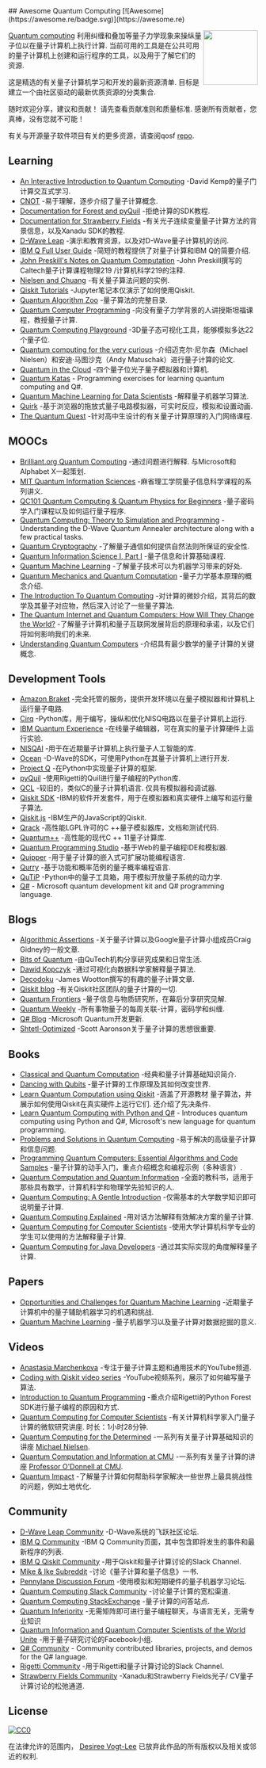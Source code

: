 <div class="github-widget" data-repo="desireevl/awesome-quantum-computing"></div>
<script async src="https://pagead2.googlesyndication.com/pagead/js/adsbygoogle.js"></script><ins class="adsbygoogle" style="display:block" data-ad-client="ca-pub-6890694312814945" data-ad-slot="5473692530" data-ad-format="auto"  data-full-width-responsive="true"></ins><script>(adsbygoogle = window.adsbygoogle || []).push({});</script>
## Awesome Quantum Computing [![Awesome](https://awesome.re/badge.svg)](https://awesome.re)

[<img src="https://raw.githubusercontent.com/desireevl/awesome-quantum-computing/master/logo.png" align="right" width="110">](https://en.wikipedia.org/wiki/Quantum_computing)

[Quantum computing](https://en.wikipedia.org/wiki/Quantum_computing)  利用纠缠和叠加等量子力学现象来操纵量子位以在量子计算机上执行计算.  当前可用的工具是在公共可用的量子计算机上创建和运行程序的工具，以及用于了解它们的资源. 

 这是精选的有关量子计算机学习和开发的最新资源清单.  目标是建立一个由社区驱动的最新优质资源的分类集合. 

 随时欢迎分享，建议和贡献！  请先查看贡献准则和质量标准.  感谢所有贡献者，您真棒，没有您就不可能！



有关与开源量子软件项目有关的更多资源，请查阅qosf [repo](https://github.com/qosf/os_quantum_software).

## Learning

- [An Interactive Introduction to Quantum Computing](https://davidbkemp.github.io/QuantumComputingArticle/) -David Kemp的量子门计算交互式学习.
- [CNOT](https://cnot.io/) -易于理解，逐步介绍了量子计算概念.
- [Documentation for Forest and pyQuil](http://pyquil.readthedocs.io/en/latest/) -拒绝计算的SDK教程.
- [Documentation for Strawberry Fields](https://strawberryfields.readthedocs.io/en/latest/) -有关光子连续变量量子计算方法的背景信息，以及Xanadu SDK的教程.
- [D-Wave Leap](https://www.dwavesys.com/take-leap) -演示和教育资源，以及对D-Wave量子计算机的访问.
- [IBM Q Full User Guide](https://quantumexperience.ng.bluemix.net/qx/tutorial?sectionId=full-user-guide&page=introduction) -简短的教程提供了对量子计算和IBM Q的简要介绍.
- [John Preskill's Notes on Quantum Computation](http://www.theory.caltech.edu/~preskill/ph219/index.html#lecture) -John Preskill撰写的Caltech量子计算课程物理219 /计算机科学219的注释.
- [Nielsen and Chuang](https://workedproblems.wordpress.com/category/nielsenchuang/) -有关量子算法问题的实例.
- [Qiskit Tutorials](https://github.com/Qiskit/qiskit-tutorial) -Jupyter笔记本仅演示了如何使用Qiskit.
- [Quantum Algorithm Zoo](http://math.nist.gov/quantum/zoo/) -量子算法的完整目录. 
- [Quantum Computer Programming](https://cs269q.stanford.edu/syllabus.html?fbclid=IwAR09_JNstMi4WVU4oMHDpWR6xWaSISlrYPjWTUTnhcRdEQhzpoOTRgQN8LI) -向没有量子力学背景的人讲授斯坦福课程，教授量子计算.
- [Quantum Computing Playground](http://www.quantumplayground.net/#/home) -3D量子态可视化工具，能够模拟多达22个量子位.
- [Quantum computing for the very curious](https://quantum.country/qcvc) -介绍迈克尔·尼尔森（Michael Nielsen）和安迪·马图沙克（Andy Matuschak）进行量子计算的论文.
- [Quantum in the Cloud](http://cnotmz.appspot.com/#) -四个量子位光子量子模拟器和计算机.
- [Quantum Katas](https://github.com/Microsoft/QuantumKatas/) - Programming exercises for learning quantum computing and Q#.
- [Quantum Machine Learning for Data Scientists](https://arxiv.org/pdf/1804.10068.pdf) -解释量子机器学习算法.
- [Quirk](http://algassert.com/quirk) -基于浏览器的拖放式量子电路模拟器，可实时反应，模拟和设置动画.
- [The Quantum Quest](https://www.quantum-quest.nl/) -针对高中生设计的有关量子计算原理的入门网络课程. 

## MOOCs

- [Brilliant.org Quantum Computing](https://brilliant.org/courses/quantum-computing/)  -通过问题进行解释.  与Microsoft和Alphabet X一起策划.
- [MIT Quantum Information Sciences](https://ocw.mit.edu/courses/media-arts-and-sciences/mas-865j-quantum-information-science-spring-2006/lecture-notes/) -麻省理工学院量子信息科学课程的系列讲义.
- [QC101 Quantum Computing & Quantum Physics for Beginners](https://www.udemy.com/qc101-introduction-to-quantum-computing-quantum-physics-for-beginners/) -量子密码学入门课程以及如何运行量子程序.
- [Quantum Computing: Theory to Simulation and Programming](https://www.udemy.com/course/quantum-computing/) - Understanding the D-Wave Quantum Annealer architecture along with a few practical tasks.
- [Quantum Cryptography](https://www.edx.org/course/quantum-cryptography-caltechx-delftx-qucryptox-0) -了解量子通信如何提供自然法则所保证的安全性.
- [Quantum Information Science I, Part I](https://www.edx.org/course/quantum-information-science-i) -量子信息和计算基础课程.
- [Quantum Machine Learning](https://www.edx.org/course/quantum-machine-learning) -了解量子技术可以为机器学习带来的好处.
- [Quantum Mechanics and Quantum Computation](https://www.edx.org/course/quantum-mechanics-quantum-computation-uc-berkeleyx-cs-191x) -量子力学基本原理的概念介绍.
- [The Introduction To Quantum Computing](https://www.coursera.org/learn/quantum-computing-algorithms) -对计算的微妙介绍，其背后的数学及其量子对应物，然后深入讨论了一些量子算法.
- [The Quantum Internet and Quantum Computers: How Will They Change the World?](https://www.edx.org/course/quantum-internet-quantum-computers-how-delftx-qtm1x) -了解量子计算机和量子互联网发展背后的原理和承诺，以及它们将如何影响我们的未来.
- [Understanding Quantum Computers](https://www.futurelearn.com/courses/intro-to-quantum-computing) -介绍具有最少数学的量子计算的关键概念.

## Development Tools

- [Amazon Braket](https://aws.amazon.com/braket/) -完全托管的服务，提供开发环境以在量子模拟器和计算机上运行量子电路.
- [Cirq](https://github.com/quantumlib/Cirq) -Python库，用于编写，操纵和优化NISQ电路以在量子计算机上运行.
- [IBM Quantum Experience](https://quantum-computing.ibm.com) -在线量子编辑器，可在真实的量子计算硬件上运行实验.
- [NISQAI](https://github.com/quantumai-lib/nisqai) -用于在近期量子计算机上执行量子人工智能的库.
- [Ocean](https://docs.ocean.dwavesys.com/en/latest/overview/install.html) -D-Wave的SDK，可使用Python在其量子计算机上进行开发.
- [Project Q](http://projectq.ch/) -在Python中实现量子计算的框架.
- [pyQuil](https://github.com/rigetticomputing/pyquil) -使用Rigetti的Quil进行量子编程的Python库.
- [QCL](http://tph.tuwien.ac.at/~oemer/qcl.html)  -较旧的，类似C的量子计算机语言.  仅具有模拟器和调试器.
- [Qiskit SDK](https://qiskit.org) -IBM的软件开发套件，用于在模拟器和真实硬件上编写和运行量子算法.
- [Qiskit.js](https://github.com/QISKit/qiskit-js) -IBM生产的JavaScript的Qiskit.
- [Qrack](https://vm6502q.readthedocs.io) -高性能LGPL许可的C ++量子模拟器库，文档和测试代码.
- [Quantum++](https://github.com/vsoftco/qpp) -高性能的现代C ++ 11量子计算库.
- [Quantum Programming Studio](https://quantum-circuit.com/) -基于Web的量子编程IDE和模拟器.
- [Quipper](https://www.mathstat.dal.ca/~selinger/quipper/) -用于量子计算的嵌入式可扩展功能编程语言.
- [Qurry](https://github.com/LSaldyt/Qurry) -基于功能和概率范例的量子概率编程语言.
- [QuTiP](http://qutip.org/docs/latest/index.html) -Python中的量子工具箱，用于模拟开放量子系统的动力学.
- [Q#](https://docs.microsoft.com/en-gb/quantum/?view=qsharp-preview) - Microsoft quantum development kit and Q# programming language.

## Blogs

- [Algorithmic Assertions](http://algassert.com/) -关于量子计算以及Google量子计算小组成员Craig Gidney的一般文章.
- [Bits of Quantum](http://blog.qutech.nl/) -由QuTech机构分享研究成果和日常生活.
- [Dawid Kopczyk](http://dkopczyk.quantee.co.uk/category/quantum_computing/) -通过可视化向数据科学家解释量子算法.
- [Decodoku](https://medium.com/@decodoku) -James Wootton撰写的有趣的量子计算文章.
- [Qiskit blog](https://medium.com/qiskit) -有关Qiskit社区团队的量子计算的一切.
- [Quantum Frontiers](https://quantumfrontiers.com/) -量子信息与物质研究所，在幕后分享研究见解.
- [Quantum Weekly](https://quantumweekly.com/) -所有事物量子的每周关联-计算，密码学和纠缠.
- [Q# Blog](https://devblogs.microsoft.com/qsharp/) -Microsoft Quantum开发更新. 
- [Shtetl-Optimized](https://www.scottaaronson.com/blog/) -Scott Aaronson关于量子计算的思想很重要.

## Books

- [Classical and Quantum Computation](https://books.google.com.au/books/about/Classical_and_Quantum_Computation.html?id=TrMposZZ0MQC&redir_esc=y) -经典和量子计算基础知识简介.
- [Dancing with Qubits](https://www.robertsutor.com/dancing-with-qubits/) -量子计算的工作原理及其如何改变世界.
- [Learn Quantum Computation using Qiskit](http://community.qiskit.org/textbook) -涵盖了开源教材
   量子算法，并展示如何使用Qiskit在真实硬件上运行它们.  还介绍了先决条件.
- [Learn Quantum Computing with Python and Q#](https://www.manning.com/books/learn-quantum-computing-with-python-and-q-sharp) - Introduces quantum computing using Python and Q#, Microsoft's new language for quantum programming.
- [Problems and Solutions in Quantum Computing](https://www.worldscientific.com/worldscibooks/10.1142/6077#) -易于解决的高级量子计算和信息问题.
- [Programming Quantum Computers: Essential Algorithms and Code Samples](https://www.amazon.com/Programming-Quantum-Computers-Essential-Algorithms/dp/1492039683) -量子计算的动手入门，重点介绍概念和编程示例（多种语言）.
- [Quantum Computation and Quantum Information](http://mmrc.amss.cas.cn/tlb/201702/W020170224608149940643.pdf) -全面的教科书，适用于那些具有数学，计算机科学和物理学先验知识的人.
- [Quantum Computing: A Gentle Introduction](http://mmrc.amss.cas.cn/tlb/201702/W020170224608150244118.pdf) -仅需基本的大学数学知识即可说明量子计算.
- [Quantum Computing Explained](https://www.amazon.com/Quantum-Computing-Explained-David-McMahon/dp/0470096993) -用对话方法解释有效解决方案的量子计算.
- [Quantum Computing for Computer Scientists](https://www.amazon.com/Quantum-Computing-Computer-Scientists-Yanofsky/dp/0521879965) -使用大学计算机科学专业的学生可以使用的方法解释量子计算.
- [Quantum Computing for Java Developers](https://www.manning.com/books/quantum-computing-for-java-developers) -通过其实际实现的角度解释量子计算.

## Papers

- [Opportunities and Challenges for Quantum Machine Learning](https://arxiv.org/abs/1708.09757) -近期量子计算机中的量子辅助机器学习的机遇和挑战.
- [Quantum Machine Learning](https://www.researchgate.net/publication/264825604_Quantum_Machine_Learning_What_Quantum_Computing_Means_to_Data_Mining) -量子机器学习以及量子计算对数据挖掘的意义.

## Videos
- [Anastasia Marchenkova](https://www.youtube.com/channel/UCzaYH6WeohiHKj3Ih_GdZdQ) -专注于量子计算主题和通用技术的YouTube频道.
- [Coding with Qiskit video series](https://www.youtube.com/playlist?list=PLOFEBzvs-Vvp2xg9-POLJhQwtVktlYGbY) -YouTube视频系列，展示了如何编写量子算法.
- [Introduction to Quantum Programming](https://skillsmatter.com/skillscasts/11929-programming-the-world-s-first-quantum-computers-using-forest) -重点介绍Rigetti的Python Forest SDK进行量子编程的原因和方式.
- [Quantum Computing for Computer Scientists](https://www.youtube.com/watch?v=F_Riqjdh2oM)  -有关计算机科学家入门量子计算的微软研究讲座.  时长：1小时28分钟.
- [Quantum Computing for the Determined](https://www.youtube.com/playlist?list=PL1826E60FD05B44E4) -一系列有关量子计算基础知识的讲座 [Michael Nielsen](http://michaelnielsen.org/).
- [Quantum Computation and Information at CMU](https://www.youtube.com/playlist?list=PLm3J0oaFux3YL5qLskC6xQ24JpMwOAeJz) -一系列有关量子计算的讲座 [Professor O'Donnell at CMU](https://www.cs.cmu.edu/~odonnell/quantum18/).
- [Quantum Impact](https://www.youtube.com/playlist?list=PLFPUGjQjckXFsOEBvvaDeIk5GxctP0ZhX) -了解量子计算如何帮助科学家解决一些世界上最具挑战性的问题，例如土地优化. 

## Community

- [D-Wave Leap Community](https://support.dwavesys.com/hc/en-us/community/topics) -D-Wave系统的飞跃社区论坛. 
- [IBM Q Community](https://community.qiskit.org/) -IBM Q Community页面，其中包含即将发生的事件和最新程序的列表.
- [IBM Q Qiskit Community](https://qiskit.slack.com/) -用于Qiskit和量子计算讨论的Slack Channel.
- [Mike & Ike Subreddit](https://www.reddit.com/r/MikeAndIke/) -讨论《量子计算和量子信息》一书. 
- [Pennylane Discussion Forum](https://discuss.pennylane.ai/) -使用模拟和短期硬件的量子机器学习论坛.
- [Quantum Computing Slack Community](https://quantum-computing.herokuapp.com/) -讨论量子计算的宽松渠道.
- [Quantum Computing StackExchange](http://quantumcomputing.stackexchange.com/) -量子计算的问答站点.
- [Quantum Inferiority](https://matrix.to/#/#quantum_inferiority:chat.weho.st) -无需矩阵即可进行量子编程聊天，与语言无关，无需专业知识
- [Quantum Information and Quantum Computer Scientists of the World Unite](https://www.facebook.com/groups/qinfo.scientists.unite/) -用于量子研究讨论的Facebook小组.
- [Q# Community](https://qsharp.community) - Community contributed libraries, projects, and demos for the Q# language.
- [Rigetti Community](https://join.slack.com/t/rigetti-forest/shared_invite/enQtNTUyNTE1ODg3MzE2LWExZWU5OTE4YTJhMmE2NGNjMThjOTM1MjlkYTA5ZmUxNTJlOTVmMWE0YjA3Y2M2YmQzNTZhNTBlMTYyODRjMzA) -用于Rigetti和量子计算讨论的Slack Channel.
- [Strawberry Fields Community](https://u.strawberryfields.ai/slack) -Xanadu和Strawberry Fields光子/ CV量子计算讨论的松弛通道.

## License
[![CC0](http://mirrors.creativecommons.org/presskit/buttons/88x31/svg/cc-zero.svg)](https://creativecommons.org/publicdomain/zero/1.0/)

在法律允许的范围内， [Desiree Vogt-Lee](https://github.com/desireevl) 已放弃此作品的所有版权以及相关或邻近的权利.

